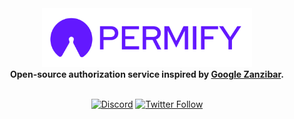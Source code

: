<div align="center">
<a href="https://www.permify.co/">
   <img src="https://raw.githubusercontent.com/Permify/permify/master/assets/permify-logo.svg" alt="Permify logo" width="336px" /><br />
</a>
</div>

<div align="center"><strong>Open-source authorization service inspired by <a href="https://research.google/pubs/pub48190/">Google Zanzibar</a>.</strong></div>
<br />

<div align="center">

[![Discord](https://img.shields.io/discord/950799928047833088.svg?label=&logo=discord&logoColor=ffffff&color=7389D8&labelColor=6A7EC2)](https://discord.gg/JJnMeCh6qP)
[![Twitter Follow](https://img.shields.io/twitter/follow/GetPermify?style=social)](https://twitter.com/GetPermify)
